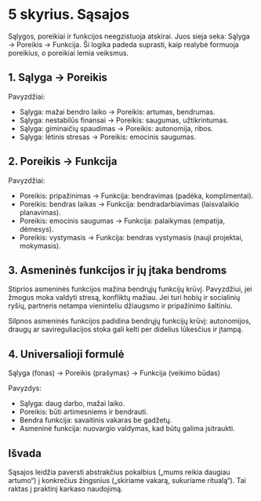 # 5 skyrius. Sąsajos

Sąlygos, poreikiai ir funkcijos neegzistuoja atskirai. Juos sieja seka: Sąlyga → Poreikis → Funkcija. Ši logika padeda suprasti, kaip realybė formuoja poreikius, o poreikiai lemia veiksmus.

## 1. Sąlyga → Poreikis

Pavyzdžiai:

- Sąlyga: mažai bendro laiko → Poreikis: artumas, bendrumas.
- Sąlyga: nestabilūs finansai → Poreikis: saugumas, užtikrintumas.
- Sąlyga: giminaičių spaudimas → Poreikis: autonomija, ribos.
- Sąlyga: lėtinis stresas → Poreikis: emocinis saugumas.

## 2. Poreikis → Funkcija

Pavyzdžiai:

- Poreikis: pripažinimas → Funkcija: bendravimas (padėka, komplimentai).
- Poreikis: bendras laikas → Funkcija: bendradarbiavimas (laisvalaikio planavimas).
- Poreikis: emocinis saugumas → Funkcija: palaikymas (empatija, dėmesys).
- Poreikis: vystymasis → Funkcija: bendras vystymasis (nauji projektai, mokymasis).

## 3. Asmeninės funkcijos ir jų įtaka bendroms

Stiprios asmeninės funkcijos mažina bendrųjų funkcijų krūvį. Pavyzdžiui, jei žmogus moka valdyti stresą, konfliktų mažiau. Jei turi hobių ir socialinių ryšių, partneris netampa vieninteliu džiaugsmo ir pripažinimo šaltiniu.

Silpnos asmeninės funkcijos padidina bendrųjų funkcijų krūvį: autonomijos, draugų ar savireguliacijos stoka gali kelti per didelius lūkesčius ir įtampą.

## 4. Universalioji formulė

Sąlyga (fonas) → Poreikis (prašymas) → Funkcija (veikimo būdas)

Pavyzdys:

- Sąlyga: daug darbo, mažai laiko.
- Poreikis: būti artimesniems ir bendrauti.
- Bendra funkcija: savaitinis vakaras be gadžetų.
- Asmeninė funkcija: nuovargio valdymas, kad būtų galima įsitraukti.

## Išvada

Sąsajos leidžia paversti abstrakčius pokalbius („mums reikia daugiau artumo“) į konkrečius žingsnius („skiriame vakarą, sukuriame ritualą“). Tai raktas į praktinį karkaso naudojimą.
